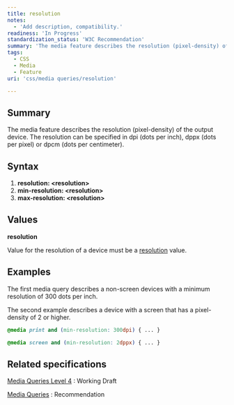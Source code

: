 ```yaml
---
title: resolution
notes:
  - 'Add description, compatibility.'
readiness: 'In Progress'
standardization_status: 'W3C Recommendation'
summary: 'The media feature describes the resolution (pixel-density) of the output device. The resolution can be specified in dpi (dots per inch), dppx (dots per pixel) or dpcm (dots per centimeter).'
tags:
  - CSS
  - Media
  - Feature
uri: 'css/media queries/resolution'

---
```

## Summary

The media feature describes the resolution (pixel-density) of the output device. The resolution can be specified in dpi (dots per inch), dppx (dots per pixel) or dpcm (dots per centimeter).

## Syntax

1.  **resolution: \<resolution\>**
2.  **min-resolution: \<resolution\>**
3.  **max-resolution: \<resolution\>**

## Values

**resolution**

Value for the resolution of a device must be a [resolution](/css/data_types/resolution) value.

## Examples

The first media query describes a non-screen devices with a minimum resolution of 300 dots per inch.

The second example describes a device with a screen that has a pixel-density of 2 or higher.

``` css
@media print and (min-resolution: 300dpi) { ... }

@media screen and (min-resolution: 2dppx) { ... }
```

## Related specifications

[Media Queries Level 4](http://www.w3.org/TR/mediaqueries-4/)
:   Working Draft

[Media Queries](http://www.w3.org/TR/css3-mediaqueries/)
:   Recommendation

